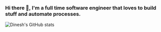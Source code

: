 ### Hi there 👋, I'm a full time software engineer that loves to build stuff and automate processes.



![Dinesh's GitHub stats](https://github-readme-stats.vercel.app/api?username=1pdinesh&theme=algolia&show_icons=true&count_private=true)

